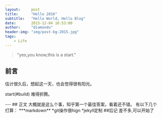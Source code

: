```yaml
---
layout:     post
title:      "Hello 2016"
subtitle:   "Hello World, Hello Blog"
date:       2015-12-04 16:53:00
author:     "diamondu"
header-img: "img/post-bg-2015.jpg"
tags:
    - Life
---
```

>"yes,you know,this is a start."
## 前言
估计很久后，想起这一天，也会觉得很有阳光。

start(#build)
难得折腾。
<p id = "build"></p>
---
## 正文
大概就是这么个事，知乎第一个最佳答案，看着还不错。
有以下几个打算：
***markdown**
*git操作很hign
*jekyll定制
##后记
差不多,可以开始了

